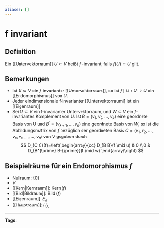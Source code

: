 ```yaml
---
aliases: []
---
```


# f invariant

## Definition

Ein [[Untervektorraum]] $U \subset V$ heißt $f$ -invariant, falls $f(U) \subset U$ gilt.

## Bemerkungen

- Ist $U \subset V$ ein $f$-invarianter [[Untervektorraum]], so ist $f \mid U: U \rightarrow U$ ein [[Endomorphismus]] von $U$.
- Jeder eindimensionale f-invarianter [[Untervektorraum]] ist ein [[Eigenraum]].
- Sei $U \subset V$ ein f-invarianter Untervektorraum, und $W \subset V$ ein $f$-invariantes Komplement von U. Ist $B=\left(v_{1}, v_{2}, \ldots, v_{k}\right)$ eine geordnete Basis von U und $B^{\prime}=\left(v_{k+1}, \ldots, v_{n}\right)$ eine geordnete Basis von $W$, so ist die Abbildungsmatrix von $f$ bezüglich der geordneten Basis $C=\left(v_{1}, v_{2}, \ldots, v_{k}, v_{k+1}, \ldots, v_{n}\right)$ von $V$ gegeben durch
  $$
  D_{C C}(f)=\left(\begin{array}{cc}
  D_{B B}(f \mid u) & 0 \\
  0 & D_{B^{\prime} B^{\prime}}(f \mid w)
  \end{array}\right)
  $$

## Beispielräume für ein Endomorphismus $f$

- Nullraum: $\{0\}$
- $V$
- [[Kern|Kernraum]]: $\operatorname{Kern}(f)$
- [[Bild|Bildraum]]: $\operatorname{Bild}(f)$
- [[Eigenraum]]: $E_\lambda$
- [[Hauptraum]]: $H_\lambda$

---

**Tags**:
